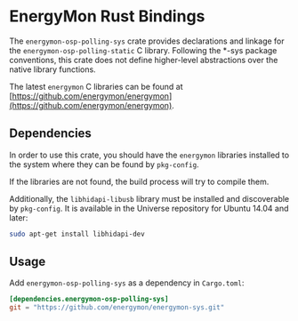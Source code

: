 # EnergyMon Rust Bindings

The `energymon-osp-polling-sys` crate provides declarations and linkage for the
`energymon-osp-polling-static` C library.
Following the *-sys package conventions, this crate does not define
higher-level abstractions over the native library functions.

The latest `energymon` C libraries can be found at
[https://github.com/energymon/energymon](https://github.com/energymon/energymon).

## Dependencies

In order to use this crate, you should have the `energymon` libraries
installed to the system where they can be found by `pkg-config`.

If the libraries are not found, the build process will try to compile them.

Additionally, the `libhidapi-libusb` library must be installed and discoverable
by `pkg-config`.
It is available in the Universe repository for Ubuntu 14.04 and later:

```sh
sudo apt-get install libhidapi-dev
```

## Usage
Add `energymon-osp-polling-sys` as a dependency in `Cargo.toml`:

```toml
[dependencies.energymon-osp-polling-sys]
git = "https://github.com/energymon/energymon-sys.git"
```
